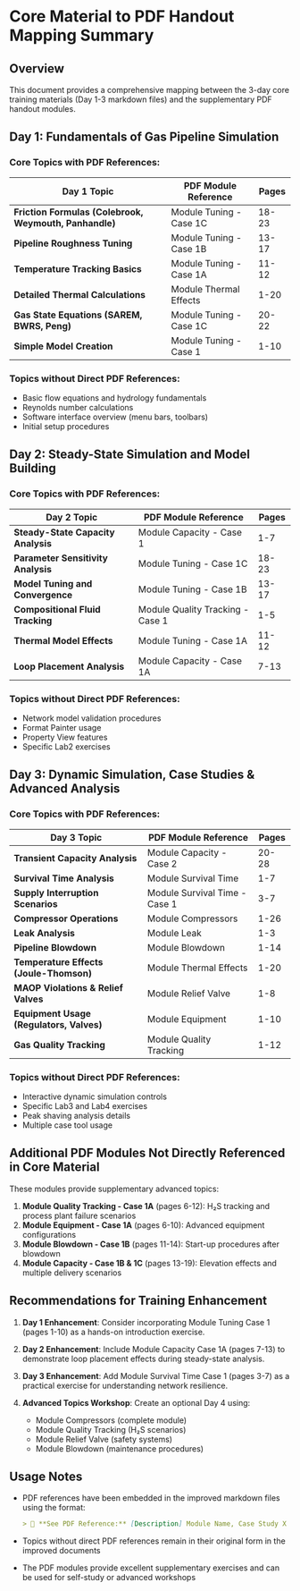 # Core Material to PDF Handout Mapping Summary

## Overview
This document provides a comprehensive mapping between the 3-day core training materials (Day 1-3 markdown files) and the supplementary PDF handout modules.

## Day 1: Fundamentals of Gas Pipeline Simulation

### Core Topics with PDF References:

| Day 1 Topic | PDF Module Reference | Pages |
|-------------|---------------------|--------|
| **Friction Formulas (Colebrook, Weymouth, Panhandle)** | Module Tuning - Case 1C | 18-23 |
| **Pipeline Roughness Tuning** | Module Tuning - Case 1B | 13-17 |
| **Temperature Tracking Basics** | Module Tuning - Case 1A | 11-12 |
| **Detailed Thermal Calculations** | Module Thermal Effects | 1-20 |
| **Gas State Equations (SAREM, BWRS, Peng)** | Module Tuning - Case 1C | 20-22 |
| **Simple Model Creation** | Module Tuning - Case 1 | 1-10 |

### Topics without Direct PDF References:
- Basic flow equations and hydrology fundamentals
- Reynolds number calculations
- Software interface overview (menu bars, toolbars)
- Initial setup procedures

## Day 2: Steady-State Simulation and Model Building

### Core Topics with PDF References:

| Day 2 Topic | PDF Module Reference | Pages |
|-------------|---------------------|--------|
| **Steady-State Capacity Analysis** | Module Capacity - Case 1 | 1-7 |
| **Parameter Sensitivity Analysis** | Module Tuning - Case 1C | 18-23 |
| **Model Tuning and Convergence** | Module Tuning - Case 1B | 13-17 |
| **Compositional Fluid Tracking** | Module Quality Tracking - Case 1 | 1-5 |
| **Thermal Model Effects** | Module Tuning - Case 1A | 11-12 |
| **Loop Placement Analysis** | Module Capacity - Case 1A | 7-13 |

### Topics without Direct PDF References:
- Network model validation procedures
- Format Painter usage
- Property View features
- Specific Lab2 exercises

## Day 3: Dynamic Simulation, Case Studies & Advanced Analysis

### Core Topics with PDF References:

| Day 3 Topic | PDF Module Reference | Pages |
|-------------|---------------------|--------|
| **Transient Capacity Analysis** | Module Capacity - Case 2 | 20-28 |
| **Survival Time Analysis** | Module Survival Time | 1-7 |
| **Supply Interruption Scenarios** | Module Survival Time - Case 1 | 3-7 |
| **Compressor Operations** | Module Compressors | 1-26 |
| **Leak Analysis** | Module Leak | 1-3 |
| **Pipeline Blowdown** | Module Blowdown | 1-14 |
| **Temperature Effects (Joule-Thomson)** | Module Thermal Effects | 1-20 |
| **MAOP Violations & Relief Valves** | Module Relief Valve | 1-8 |
| **Equipment Usage (Regulators, Valves)** | Module Equipment | 1-10 |
| **Gas Quality Tracking** | Module Quality Tracking | 1-12 |

### Topics without Direct PDF References:
- Interactive dynamic simulation controls
- Specific Lab3 and Lab4 exercises
- Peak shaving analysis details
- Multiple case tool usage

## Additional PDF Modules Not Directly Referenced in Core Material

These modules provide supplementary advanced topics:

1. **Module Quality Tracking - Case 1A** (pages 6-12): H₂S tracking and process plant failure scenarios
2. **Module Equipment - Case 1A** (pages 6-10): Advanced equipment configurations
3. **Module Blowdown - Case 1B** (pages 11-14): Start-up procedures after blowdown
4. **Module Capacity - Case 1B & 1C** (pages 13-19): Elevation effects and multiple delivery scenarios

## Recommendations for Training Enhancement

1. **Day 1 Enhancement**: Consider incorporating Module Tuning Case 1 (pages 1-10) as a hands-on introduction exercise.

2. **Day 2 Enhancement**: Include Module Capacity Case 1A (pages 7-13) to demonstrate loop placement effects during steady-state analysis.

3. **Day 3 Enhancement**: Add Module Survival Time Case 1 (pages 3-7) as a practical exercise for understanding network resilience.

4. **Advanced Topics Workshop**: Create an optional Day 4 using:
   - Module Compressors (complete module)
   - Module Quality Tracking (H₂S scenarios)
   - Module Relief Valve (safety systems)
   - Module Blowdown (maintenance procedures)

## Usage Notes

- PDF references have been embedded in the improved markdown files using the format:
  ```markdown
  > 📖 **See PDF Reference:** [Description] Module Name, Case Study X (pages Y-Z)
  ```

- Topics without direct PDF references remain in their original form in the improved documents

- The PDF modules provide excellent supplementary exercises and can be used for self-study or advanced workshops
